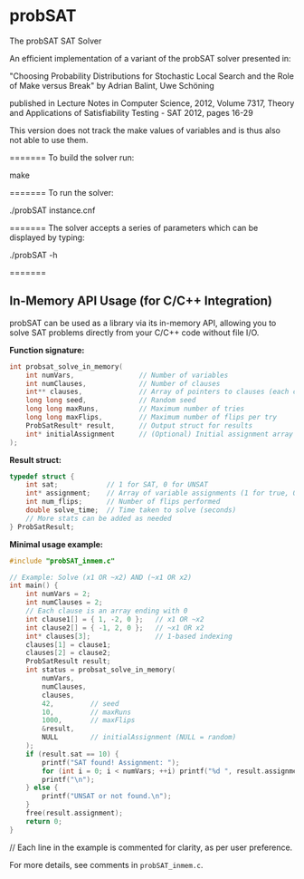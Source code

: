 probSAT
=======

The probSAT SAT Solver

An efficient implementation of a variant of the probSAT solver presented in:

"Choosing Probability Distributions for Stochastic Local Search and the Role of Make versus Break" by
Adrian Balint, Uwe Schöning

published in Lecture Notes in Computer Science, 2012, Volume 7317, Theory and Applications of Satisfiability Testing - SAT 2012, pages 16-29

This version does not track the make values of variables and is thus also not able to use them. 

=======
To build the solver run:

make

=======
To run the solver:

./probSAT instance.cnf <seed>

=======
The solver accepts a series of parameters which can be displayed by typing:

./probSAT -h

=======

In-Memory API Usage (for C/C++ Integration)
-------------------------------------------

probSAT can be used as a library via its in-memory API, allowing you to solve SAT problems directly from your C/C++ code without file I/O.

**Function signature:**

```c
int probsat_solve_in_memory(
    int numVars,                // Number of variables
    int numClauses,             // Number of clauses
    int** clauses,              // Array of pointers to clauses (each clause is an array of ints, ending with 0)
    long long seed,             // Random seed
    long long maxRuns,          // Maximum number of tries
    long long maxFlips,         // Maximum number of flips per try
    ProbSatResult* result,      // Output struct for results
    int* initialAssignment      // (Optional) Initial assignment array (1/0), or NULL for random
);
```

**Result struct:**
```c
typedef struct {
    int sat;            // 1 for SAT, 0 for UNSAT
    int* assignment;    // Array of variable assignments (1 for true, 0 for false)
    int num_flips;      // Number of flips performed
    double solve_time;  // Time taken to solve (seconds)
    // More stats can be added as needed
} ProbSatResult;
```

**Minimal usage example:**
```c
#include "probSAT_inmem.c"

// Example: Solve (x1 OR ~x2) AND (~x1 OR x2)
int main() {
    int numVars = 2;
    int numClauses = 2;
    // Each clause is an array ending with 0
    int clause1[] = { 1, -2, 0 };   // x1 OR ~x2
    int clause2[] = { -1, 2, 0 };   // ~x1 OR x2
    int* clauses[3];                // 1-based indexing
    clauses[1] = clause1;
    clauses[2] = clause2;
    ProbSatResult result;
    int status = probsat_solve_in_memory(
        numVars,
        numClauses,
        clauses,
        42,         // seed
        10,         // maxRuns
        1000,       // maxFlips
        &result,
        NULL        // initialAssignment (NULL = random)
    );
    if (result.sat == 10) {
        printf("SAT found! Assignment: ");
        for (int i = 0; i < numVars; ++i) printf("%d ", result.assignment[i]);
        printf("\n");
    } else {
        printf("UNSAT or not found.\n");
    }
    free(result.assignment);
    return 0;
}
```
// Each line in the example is commented for clarity, as per user preference.

For more details, see comments in `probSAT_inmem.c`.